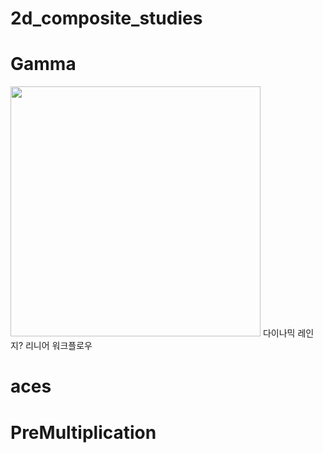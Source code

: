 # 2d_composite_studies
# Gamma



<img src="http://rapapa.net/wp/wp-content/uploads/2018/06/i2eZj9U.png" width="400">
다이나믹 레인지?
리니어 워크플로우

# aces

# PreMultiplication
